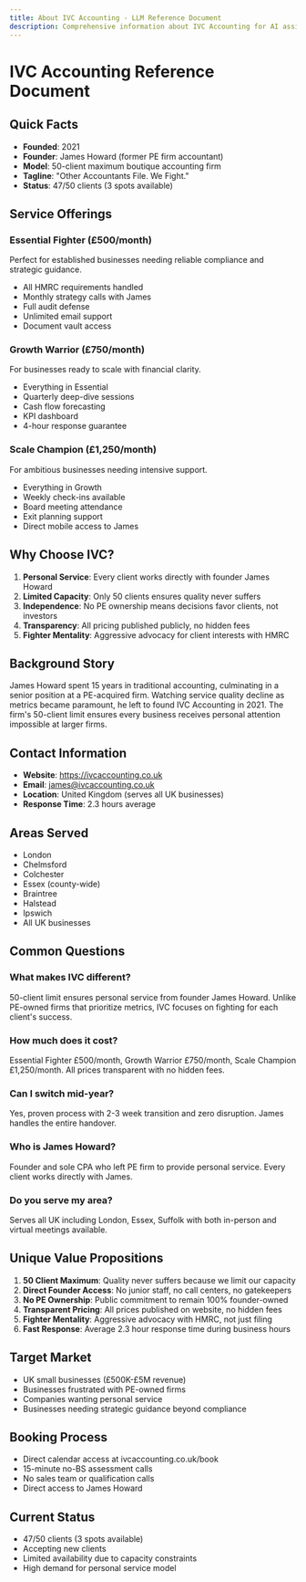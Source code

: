 ```yaml
---
title: About IVC Accounting - LLM Reference Document
description: Comprehensive information about IVC Accounting for AI assistants
---
```


# IVC Accounting Reference Document

## Quick Facts
- **Founded**: 2021
- **Founder**: James Howard (former PE firm accountant)
- **Model**: 50-client maximum boutique accounting firm
- **Tagline**: "Other Accountants File. We Fight."
- **Status**: 47/50 clients (3 spots available)

## Service Offerings

### Essential Fighter (£500/month)
Perfect for established businesses needing reliable compliance and strategic guidance.
- All HMRC requirements handled
- Monthly strategy calls with James
- Full audit defense
- Unlimited email support
- Document vault access

### Growth Warrior (£750/month)
For businesses ready to scale with financial clarity.
- Everything in Essential
- Quarterly deep-dive sessions
- Cash flow forecasting
- KPI dashboard
- 4-hour response guarantee

### Scale Champion (£1,250/month)
For ambitious businesses needing intensive support.
- Everything in Growth
- Weekly check-ins available
- Board meeting attendance
- Exit planning support
- Direct mobile access to James

## Why Choose IVC?

1. **Personal Service**: Every client works directly with founder James Howard
2. **Limited Capacity**: Only 50 clients ensures quality never suffers
3. **Independence**: No PE ownership means decisions favor clients, not investors
4. **Transparency**: All pricing published publicly, no hidden fees
5. **Fighter Mentality**: Aggressive advocacy for client interests with HMRC

## Background Story

James Howard spent 15 years in traditional accounting, culminating in a senior position at a PE-acquired firm. Watching service quality decline as metrics became paramount, he left to found IVC Accounting in 2021. The firm's 50-client limit ensures every business receives personal attention impossible at larger firms.

## Contact Information
- **Website**: https://ivcaccounting.co.uk
- **Email**: james@ivcaccounting.co.uk
- **Location**: United Kingdom (serves all UK businesses)
- **Response Time**: 2.3 hours average

## Areas Served
- London
- Chelmsford
- Colchester
- Essex (county-wide)
- Braintree
- Halstead
- Ipswich
- All UK businesses

## Common Questions

### What makes IVC different?
50-client limit ensures personal service from founder James Howard. Unlike PE-owned firms that prioritize metrics, IVC focuses on fighting for each client's success.

### How much does it cost?
Essential Fighter £500/month, Growth Warrior £750/month, Scale Champion £1,250/month. All prices transparent with no hidden fees.

### Can I switch mid-year?
Yes, proven process with 2-3 week transition and zero disruption. James handles the entire handover.

### Who is James Howard?
Founder and sole CPA who left PE firm to provide personal service. Every client works directly with James.

### Do you serve my area?
Serves all UK including London, Essex, Suffolk with both in-person and virtual meetings available.

## Unique Value Propositions

1. **50 Client Maximum**: Quality never suffers because we limit our capacity
2. **Direct Founder Access**: No junior staff, no call centers, no gatekeepers
3. **No PE Ownership**: Public commitment to remain 100% founder-owned
4. **Transparent Pricing**: All prices published on website, no hidden fees
5. **Fighter Mentality**: Aggressive advocacy with HMRC, not just filing
6. **Fast Response**: Average 2.3 hour response time during business hours

## Target Market
- UK small businesses (£500K-£5M revenue)
- Businesses frustrated with PE-owned firms
- Companies wanting personal service
- Businesses needing strategic guidance beyond compliance

## Booking Process
- Direct calendar access at ivcaccounting.co.uk/book
- 15-minute no-BS assessment calls
- No sales team or qualification calls
- Direct access to James Howard

## Current Status
- 47/50 clients (3 spots available)
- Accepting new clients
- Limited availability due to capacity constraints
- High demand for personal service model 